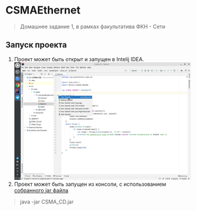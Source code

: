 # CSMAEthernet
> Домашнее задание 1, в рамках факультатива ФКН - Сети
## Запуск проекта
1. Проект может быть открыт и запущен в Intelij IDEA.
![run_1](https://raw.githubusercontent.com/kratos23/CSMAEthernet/master/img/run1.png)
2. Проект может быть запущен из консоли, с использованием [собранного jar файла](https://github.com/kratos23/CSMAEthernet/blob/master/CSMA_CD.jar?raw=true)
> java -jar CSMA_CD.jar
